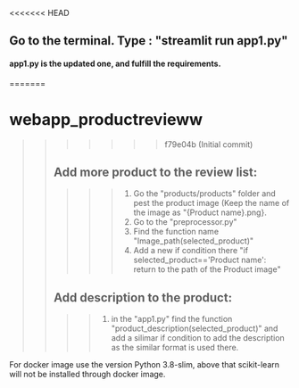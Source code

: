 <<<<<<< HEAD
## Go to the terminal. Type : "streamlit run app1.py"

#### app1.py is the updated one, and fulfill the requirements.
=======
# webapp_productrevieww
>>>>>>> f79e04b (Initial commit)
>>>>>>>
>> ## Add more product to the review list:
>>>>>1. Go the "products/products" folder and pest the product image (Keep the name of the image as "{Product name}.png}.
>>>>>2. Go to the "preprocessor.py"
>>>>>3. Find the function name "Image_path(selected_product)"
>>>>>4. Add a new if condition there "if selected_product=='Product name': return to the path of the Product image"
>>>>>
>>## Add description to the product:
>>>>1. in the "app1.py" find the function "product_description(selected_product)" and add a silimar if condition to add the description as the similar format is used there.
>>>>
>>>>
For docker image use the version Python 3.8-slim, above that scikit-learn will not be installed through docker image.
